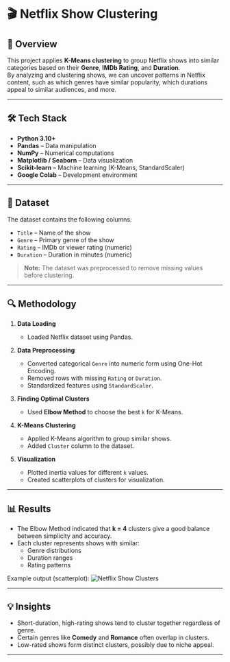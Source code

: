 # 🎬 Netflix Show Clustering

## 📌 Overview
This project applies **K-Means clustering** to group Netflix shows into similar categories based on their **Genre**, **IMDb Rating**, and **Duration**.  
By analyzing and clustering shows, we can uncover patterns in Netflix content, such as which genres have similar popularity, which durations appeal to similar audiences, and more.

---

## 🛠 Tech Stack
- **Python 3.10+**
- **Pandas** – Data manipulation  
- **NumPy** – Numerical computations  
- **Matplotlib / Seaborn** – Data visualization  
- **Scikit-learn** – Machine learning (K-Means, StandardScaler)  
- **Google Colab** – Development environment

---

## 📂 Dataset
The dataset contains the following columns:
- `Title` – Name of the show
- `Genre` – Primary genre of the show
- `Rating` – IMDb or viewer rating (numeric)
- `Duration` – Duration in minutes (numeric)

> **Note:** The dataset was preprocessed to remove missing values before clustering.

---

## 🔍 Methodology
1. **Data Loading**  
   - Loaded Netflix dataset using Pandas.

2. **Data Preprocessing**
   - Converted categorical `Genre` into numeric form using One-Hot Encoding.
   - Removed rows with missing `Rating` or `Duration`.
   - Standardized features using `StandardScaler`.

3. **Finding Optimal Clusters**
   - Used **Elbow Method** to choose the best `k` for K-Means.

4. **K-Means Clustering**
   - Applied K-Means algorithm to group similar shows.
   - Added `Cluster` column to the dataset.

5. **Visualization**
   - Plotted inertia values for different `k` values.
   - Created scatterplots of clusters for visualization.

---

## 📊 Results
- The Elbow Method indicated that **k = 4** clusters give a good balance between simplicity and accuracy.
- Each cluster represents shows with similar:
  - Genre distributions
  - Duration ranges
  - Rating patterns

Example output (scatterplot):
![Netflix Show Clusters](https://raw.githubusercontent.com/avanijswl/Netflix-Show-Clustering/main/874af823-872d-400e-9b91-4f0b9cee40b0.png)


---

## 💡 Insights
- Short-duration, high-rating shows tend to cluster together regardless of genre.
- Certain genres like **Comedy** and **Romance** often overlap in clusters.
- Low-rated shows form distinct clusters, possibly due to niche appeal.

---

